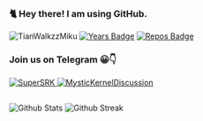### 🐈 Hey there! I am using GitHub.

<a> <img src="https://komarev.com/ghpvc/?username=TianWalkzzMiku&style=flat-square" alt="TianWalkzzMiku" /> </a>
[![Years Badge](https://badges.pufler.dev/years/okta-10)](https://badges.pufler.dev)
[![Repos Badge](https://badges.pufler.dev/repos/okta-10)](https://badges.pufler.dev)

### Join us on Telegram 😀👇
<a href="https://t.me/SRChannelUpdates">
	<img alt="SuperSRK" src="https://img.shields.io/badge/dynamic/json?logo=telegram&label=Mystic%20Kernel%20Channel&labelColor=273849&suffix=+Subscribers&color=00D000&query=%24.data.totalSubs&url=https%3A%2F%2Fapi.spencerwoo.com%2Fsubstats%2F%3Fsource%3Dtelegram%26queryKey%3DMysticKernel&longCache=true"/>
</a>

<a href="https://t.me/SRSRKSupport">
	<img alt="MysticKernelDiscussion" src="https://img.shields.io/badge/dynamic/json?logo=telegram&label=Mystic%20Kernel%20Discussion&labelColor=273849&suffix=+Members&color=00D000&query=%24.data.totalSubs&url=https%3A%2F%2Fapi.spencerwoo.com%2Fsubstats%2F%3Fsource%3Dtelegram%26queryKey%3DMysticKernelDiscussion&longCache=true"/>
</a>

##

![Github Stats](https://github-readme-stats.vercel.app/api?username=okta-10&show_icons=true&count_private=true&hide_border=false&layout=compact&&theme=dark)
![Github Streak](https://github-readme-streak-stats.herokuapp.com/?user=okta-10&show_icons=true&count_private=true&hide_border=false&layout=compact&&theme=dark)
